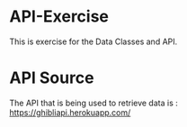 # API-Exercise
This is exercise for the Data Classes and API.

# API Source
The API that is being used to retrieve data is : https://ghibliapi.herokuapp.com/
 
